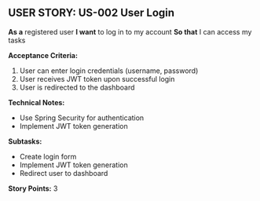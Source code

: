 ## USER STORY: US-002 User Login

**As a** registered user
**I want** to log in to my account
**So that** I can access my tasks

**Acceptance Criteria:**
1. User can enter login credentials (username, password)
2. User receives JWT token upon successful login
3. User is redirected to the dashboard

**Technical Notes:**
- Use Spring Security for authentication
- Implement JWT token generation

**Subtasks:**
- Create login form
- Implement JWT token generation
- Redirect user to dashboard

**Story Points:** 3